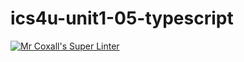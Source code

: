 # ics4u-unit1-05-typescript
[![Mr Coxall's Super Linter](https://github.com/Yiyun-Qin/ics4u-unit1-05-typescript/workflows/Mr%20Coxall's%20Super%20Linter/badge.svg)](https://github.com/Yiyun-Qin/ics4u-unit1-05-typescript/actions/)
